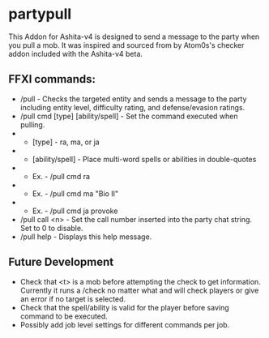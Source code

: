 # partypull
This Addon for Ashita-v4 is designed to send a message to the party when you pull a mob.  It was inspired and sourced from by Atom0s's checker addon included with the Ashita-v4 beta.

## FFXI commands:
* /pull - Checks the targeted entity and sends a message to the party including entity level, difficulty rating, and defense/evasion ratings.
* /pull cmd [type] [ability/spell] - Set the command executed when pulling.
* * [type] - ra, ma, or ja
* * [ability/spell] - Place multi-word spells or abilities in double-quotes
* * Ex. - /pull cmd ra
* * Ex. - /pull cmd ma "Bio II"
* * Ex. - /pull cmd ja provoke
* /pull call \<n\> - Set the call number inserted into the party chat string. Set to 0 to disable.
* /pull help - Displays this help message.

## Future Development
* Check that \<t\> is a mob before attempting the check to get information.  Currently it runs a /check no matter what and will check players or give an error if no target is selected.
* Check that the spell/ability is valid for the player before saving command to be executed.
* Possibly add job level settings for different commands per job.